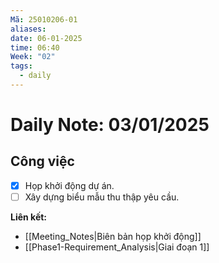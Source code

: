 ```yaml
---
Mã: 25010206-01
aliases: 
date: 06-01-2025
time: 06:40
Week: "02"
tags:
  - daily
---
```

# Daily Note: 03/01/2025

## Công việc
- [x] Họp khởi động dự án.
- [ ] Xây dựng biểu mẫu thu thập yêu cầu.

**Liên kết:**  
- [[Meeting_Notes|Biên bản họp khởi động]]
- [[Phase1-Requirement_Analysis|Giai đoạn 1]]
